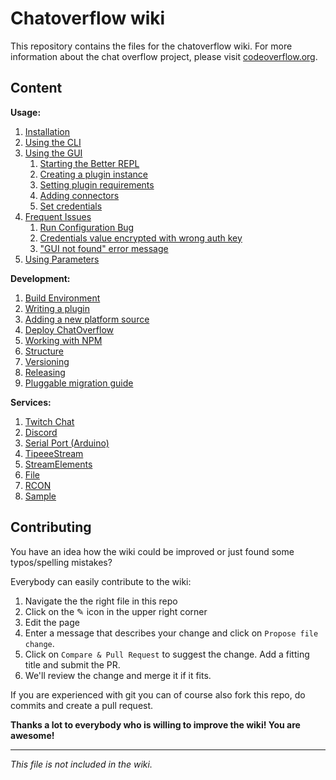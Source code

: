 # Chatoverflow wiki

This repository contains the files for the chatoverflow wiki.
For more information about the chat overflow project, please visit [codeoverflow.org](http://codeoverflow.org).

## Content

**Usage:**  
1. [Installation](/docs/usage/Installation.md)  
2. [Using the CLI](/docs/usage/Using-the-CLI.md)  
3. [Using the GUI](/docs/usage/Using-the-GUI.md)  
    1. [Starting the Better REPL](/docs/usage/Using-the-GUI.md#Starting-the-Better-REPL)  
    2. [Creating a plugin instance](/docs/usage/Using-the-GUI.md#Creating-a-plugin-instance)  
    3. [Setting plugin requirements](/docs/usage/Using-the-GUI.md#Setting-plugin-requirements)  
    4. [Adding connectors](/docs/usage/Using-the-GUI.md#Adding-connectors)  
    5. [Set credentials](/docs/usage/Using-the-GUI.md#Set-credentials)  
4. [Frequent Issues](/docs/usage/Frequent-Issues.md)  
    1. [Run Configuration Bug](/docs/usage/Frequent-Issues.md#Run-Configuration-Bug)  
    2. [Credentials value encrypted with wrong auth key](/docs/usage/Frequent-Issues.md#Credentials-value-encrypted-with-wrong-auth-key)
    3. ["GUI not found" error message](/docs/usage/Frequent-Issues.md#gui-not-found-error-message)  
5. [Using Parameters](/docs/usage/Using-Parameters.md)

**Development:**  
1. [Build Environment](/docs/development/Setting-up-the-Build-Environment.md)
2. [Writing a plugin](/docs/development/Writing-a-plugin.md)  
3. [Adding a new platform source](/docs/development/Adding-a-new-platform-source.md)  
4. [Deploy ChatOverflow](/docs/development/Deploy-ChatOverflow.md)
5. [Working with NPM](/docs/development/Working-with-NPM.md)
6. [Structure](/docs/development/Structure.md)
7. [Versioning](/docs/development/Versioning.md)
8. [Releasing](/docs/development/Release-ChatOverflow.md)
9. [Pluggable migration guide](/docs/development/Pluggable-migration-guide.md)

**Services:**
1. [Twitch Chat](/docs/services/Twitch-Chat.md)
2. [Discord](/docs/services/Discord.md)
3. [Serial Port (Arduino)](/docs/services/Serial.md)
4. [TipeeeStream](/docs/services/TipeeeStream.md)
5. [StreamElements](/docs/services/StreamElements.md)
6. [File](/docs/services/File.md)
7. [RCON](/docs/services/RCON.md)
8. [Sample](/docs/services/Sample.md)

## Contributing

You have an idea how the wiki could be improved or just found some typos/spelling mistakes?  

Everybody can easily contribute to the wiki:  
1. Navigate the the right file in this repo
2. Click on the ✎ icon in the upper right corner
3. Edit the page 
4. Enter a message that describes your change and click on `Propose file change`.
6. Click on `Compare & Pull Request` to suggest the change. Add a fitting title and submit the PR.  
5. We'll review the change and merge it if it fits.

If you are experienced with git you can of course also fork this repo, do commits and create a pull request.

**Thanks a lot to everybody who is willing to improve the wiki! You are awesome!**

----------------------------------------
_This file is not included in the wiki._
